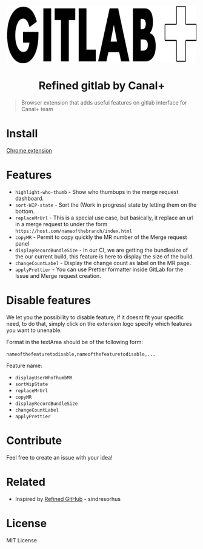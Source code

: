<div align="center">
  <a href="https://github.com/canalplus">
    <img src="media/gitlab-noir.png" alt="canal logo" width="500" height="150">
  </a>
</div>

<h1 align="center">Refined gitlab by Canal+</h1>

> Browser extension that adds useful features on gitlab interface for Canal+ team

# Install

[Chrome extension](https://chrome.google.com/webstore/detail/refined-gitlab-by-canal%20/ikaokifbikfffdgfkbhogdibaddhjfad)

# Features

- `highlight-who-thumb` - Show who thumbups in the merge request dashboard.
- `sort-WIP-state` - Sort the (Work in progress) state by letting them on the bottom.
- `replaceMrUrl` - This is a special use case, but basically, it replace an url in a merge request to under the form `https://host.com/nameofthebranch/index.html`
- `copyMR` - Permit to copy quickly the MR number of the Merge request panel
- `displayRecordBundleSize` - In our CI, we are getting the bundlesize of the our current build, this feature is here to display the size of the build.
- `changeCountLabel` - Display the change count as label on the MR page.
- `applyPrettier` - You can use Prettier formatter inside GitLab for the Issue and Merge request creation.

# Disable features

We let you the possibility to disable feature, if it doesnt fit your specific need, to do that, simply click on the extension logo specify which features you want to unenable.

Format in the textArea should be of the following form:

`nameofthefeaturetodisable,nameofthefeaturetodisable,...`

Feature name:

- `displayUserWhoThumbMR`
- `sortWipState`
- `replaceMrUrl`
- `copyMR`
- `displayRecordBundleSize`
- `changeCountLabel`
- `applyPrettier`

# Contribute

Feel free to create an issue with your idea!

# Related

- Inspired by [Refined GitHub](https://github.com/sindresorhus/refined-github) - sindresorhus

# License

MIT License
